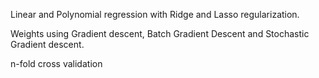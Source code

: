 Linear and Polynomial regression with Ridge and Lasso regularization.

Weights using Gradient descent, Batch Gradient Descent and Stochastic Gradient descent.

n-fold cross validation
